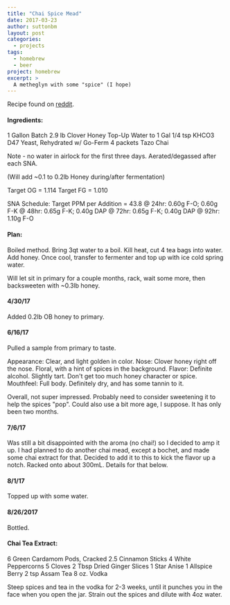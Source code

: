 ```yaml
---
title: "Chai Spice Mead"
date: 2017-03-23
author: suttonbm
layout: post
categories:
  - projects
tags:
  - homebrew
  - beer
project: homebrew
excerpt: >
  A metheglyn with some "spice" (I hope)
---
```


Recipe found on [reddit](https://www.reddit.com/r/mead/comments/2zqolk/my_chai_mead_won_a_first_place_at_the_kona/cplpdvt/).

#### Ingredients:
1 Gallon Batch
2.9 lb Clover Honey
Top-Up Water to 1 Gal
1/4 tsp KHCO3
D47 Yeast, Rehydrated w/ Go-Ferm
4 packets Tazo Chai

Note - no water in airlock for the first three days.  Aerated/degassed after each SNA.

(Will add ~0.1 to 0.2lb Honey during/after fermentation)

Target OG = 1.114
Target FG = 1.010

SNA Schedule:
Target PPM per Addition = 43.8
@ 24hr: 0.60g F-O; 0.60g F-K
@ 48hr: 0.65g F-K; 0.40g DAP
@ 72hr: 0.65g F-K; 0.40g DAP
@ 92hr: 1.10g F-O

#### Plan:
Boiled method.  Bring 3qt water to a boil.  Kill heat, cut 4 tea bags into water.  Add honey.  Once cool, transfer to fermenter and top up with ice cold spring water.

Will let sit in primary for a couple months, rack, wait some more, then backsweeten with ~0.3lb honey.

#### 4/30/17
Added 0.2lb OB honey to primary.

#### 6/16/17
Pulled a sample from primary to taste.

Appearance: Clear, and light golden in color.
Nose: Clover honey right off the nose.  Floral, with a hint of spices in the background.
Flavor: Definite alcohol.  Slightly tart.  Don't get too much honey character or spice.
Mouthfeel: Full body.  Definitely dry, and has some tannin to it.

Overall, not super impressed.  Probably need to consider sweetening it to help the spices "pop".  Could also use a bit more age, I suppose.  It has only been two months.

#### 7/6/17
Was still a bit disappointed with the aroma (no chai!) so I decided to amp it up.  I had planned to do another chai mead, except a bochet, and made some chai extract for that.  Decided to add it to this to kick the flavor up a notch.  Racked onto about 300mL. Details for that below.

#### 8/1/17
Topped up with some water.

#### 8/26/2017
Bottled.

#### Chai Tea Extract:
6 Green Cardamom Pods, Cracked
2.5 Cinnamon Sticks
4 White Peppercorns
5 Cloves
2 Tbsp Dried Ginger Slices
1 Star Anise
1 Allspice Berry
2 tsp Assam Tea
8 oz. Vodka

Steep spices and tea in the vodka for 2-3 weeks, until it punches you in the face when you open the jar.  Strain out the spices and dilute with 4oz water.
